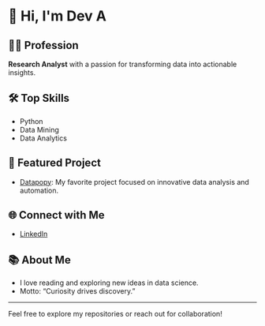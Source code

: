 # 👋 Hi, I'm Dev A

## 👨‍💻 Profession
**Research Analyst** with a passion for transforming data into actionable insights.

## 🛠️ Top Skills
- Python
- Data Mining
- Data Analytics

## 🚀 Featured Project
- [Datapopy](https://github.com/daa2618/datapopy): My favorite project focused on innovative data analysis and automation.

## 🌐 Connect with Me
- [LinkedIn](https://www.linkedin.com/in/dev-anand-anbarasu)

## 📚 About Me
- I love reading and exploring new ideas in data science.
- Motto: “Curiosity drives discovery.”

---

Feel free to explore my repositories or reach out for collaboration!
